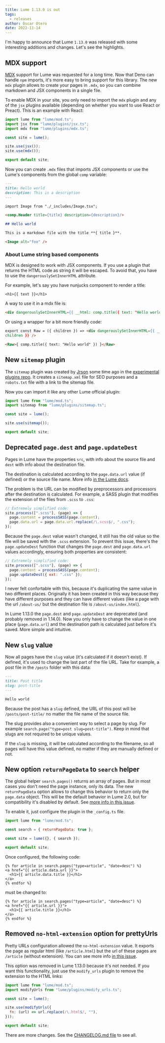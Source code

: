 ```yaml
---
title: Lume 1.13.0 is out
tags:
  - releases
author: Óscar Otero
date: 2022-11-14
---
```


I'm happy to announce that Lume `1.13.0` was released with some interesting
additions and changes. Let's see the highlights.

<!-- More -->

## MDX support

[MDX](https://mdxjs.com/) support for Lume was requested for a long time. Now
that Deno can handle `npm` imports, it's more easy to bring support for this
library. The new `mdx` plugin allows to create your pages in `.mdx`, so you can
combine markdown and JSX components in a single file.

To enable MDX in your site, you only need to import the `mdx` plugin and any of
the `jsx` plugins available (depending on whether you want to use React or
Preact). This is an example with React:

```js
import lume from "lume/mod.ts";
import jsx from "lume/plugins/jsx.ts";
import mdx from "lume/plugins/mdx.ts";

const site = lume();

site.use(jsx());
site.use(mdx());

export default site;
```

Now you can create `.mdx` files that imports JSX components or use the Lume's
components from the global `comp` variable:

```md
---
title: Hello world
description: This is a description
---

import Image from "./_includes/Image.tsx";

<comp.Header title={title} description={description}/>

## Hello world

This is a markdown file with the title **{ title }**.

<Image alt="foo" />
```

### About Lume string based components

MDX is designed to work with JSX components. If you use a plugin that returns
the HTML code as string it will be escaped. To avoid that, you have to use the
`dangerouslySetInnerHTML` attribute.

For example, let's say you have nunjucks component to render a title:

```liquid
<h1>{{ text }}</h1>
```

A way to use it in a mdx file is:

```md
<div dangerouslySetInnerHTML={{ __html: comp.title({ text: "Hello world" }) }} />
```

Or using a wrapper for a bit more friendly code:

```md
export const Raw = ({ children }) => <div dangerouslySetInnerHTML={{ __html:
children }} />

<Raw>{ comp.title({ text: "Hello world" }) }</Raw>
```

## New `sitemap` plugin

The `sitemap` plugin was created by [Jrson](https://github.com/jrson83) some
time ago in the
[experimental plugins repo](https://github.com/lumeland/experimental-plugins).
It creates a `sitemap.xml` file for SEO purposes and a `robots.txt` file with a
link to the sitemap file.

Now you can import it like any other Lume official plugin:

```js
import lume from "lume/mod.ts";
import sitemap from "lume/plugins/sitemap.ts";

const site = lume();

site.use(sitemap());

export default site;
```

## Deprecated `page.dest` and `page.updateDest`

Pages in Lume have the properties `src`, with info about the source file and
`dest` with info about the destination file.

The destination is calculated according to the `page.data.url` value (if
defined) or the source file name. More info
[in the Lume docs](https://lume.land/docs/creating-pages/page-files/).

The problem is the URL can be modified by preprocessors and processors after the
destination is calculated. For example, a SASS plugin that modifies the
extension of the files from `.scss` to `.css`:

```js
// Extremely simplified code:
site.process([".scss"], (page) => {
  page.content = processSASS(page.content);
  page.data.url = page.data.url.replace(/\.scss$/, ".css");
});
```

Because the `page.dest` value wasn't changed, it still has the old value so the
file will be saved with the `.scss` extension. To prevent this issue, there's
the `page.updateDest` function that changes the `page.dest` and `page.data.url`
values accordingly, ensuring both properties are consistent:

```js
// Extremely simplified code:
site.process([".scss"], (page) => {
  page.content = processSASS(page.content);
  page.updateDest({ ext: ".css" });
});
```

I never felt confortable with this, because it's duplicating the same value in
two different places. Originally it has been created in this way because they
have different purposes and they can have different values (like a page with the
url `/about-us/` but the destination file is `/about-us/index.html`).

In Lume 1.13.0 the `page.dest` and `page.updateDest` are deprecated (and
probably removed in 1.14.0). Now you only have to change the value in one place
(`page.data.url`) and the destination path is calculated just before it's saved.
More simple and intuitive.

## New `slug` value

Now all pages have the `slug` value (it's calculated if it doesn't exist). If
defined, it's used to change the last part of the file URL. Take for example, a
post file in the `/posts` folder with this data:

```md
---
title: Post title
slug: post-title
---

Hello world
```

Because the post has a `slug` defined, the URL of this post will be
`/posts/post-title/` no matter the file name of the source file.

The slug provides also a convenient way to select a page by slug. For example
`search.page("type=post slug=post-title")`. Keep in mind that slugs are not
required to be unique values.

If the `slug` is missing, it will be calculated according to the filename, so
all pages will have this value defined, no matter if they are manually defined
or not.

## New option `returnPageData` to `search` helper

The global helper `search.pages()` returns an array of pages. But in most cases
you don't need the page instance, only its data. The new `returnPageData` option
allows to change this behavior to return only the `page.data` object. This will
be the default behavior in Lume 2.0, but for compatibility it's disabled by
default. See
[more info in this issue](https://github.com/lumeland/lume/issues/251).

To enable it, just configure the plugin in the `_config.ts` file.

```js
import lume from "lume/mod.ts";

const search = { returnPageData: true };

const site = lume({}, { search });

export default site;
```

Once configured, the following code:

```liquid
{% for article in search.pages("type=article", "date=desc") %} 
<a href="{{ article.data.url }}">
  <h1>{{ article.data.title }}</h1>
</a>
{% endfor %}
```

must be changed to:

```liquid
{% for article in search.pages("type=article", "date=desc") %} 
<a href="{{ article.url }}">
  <h1>{{ article.title }}</h1>
</a>
{% endfor %}
```

## Removed `no-html-extension` option for prettyUrls

Pretty URLs configuration allowed the `no-html-extension` value. It exports the
page as regular html (like `/article.html`) but the url of these pages are
`/article` (without extension). You can see more info
[in this issue](https://github.com/lumeland/lume/issues/193).

This option was removed in Lume 1.13.0 because it's not needed. If you want this
functionality, just use the `modify_urls` plugin to remove the extension to the
HTML links:

```js
import lume from "lume/mod.ts";
import modifyUrls from "lume/plugins/modify_urls.ts";

const site = lume();

site.use(modifyUrls({
  fn: (url) => url.replace(/\.html$/, ""),
}));

export default site;
```

There are more changes. See the
[CHANGELOG.md file](https://github.com/lumeland/lume/blob/v1.13.0/CHANGELOG.md)
to see all.
